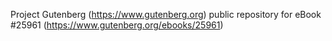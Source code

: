 Project Gutenberg (https://www.gutenberg.org) public repository for eBook #25961 (https://www.gutenberg.org/ebooks/25961)
